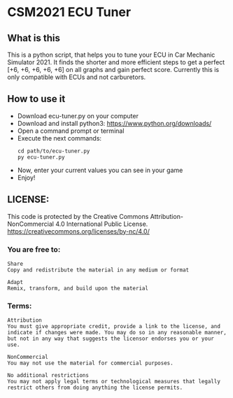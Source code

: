 # CSM2021 ECU Tuner

## What is this
This is a python script, that helps you to tune your ECU in Car Mechanic Simulator 2021. It finds the shorter and more efficient steps to get a perfect [+6, +6, +6, +6, +6] on all graphs and gain perfect score.
Currently this is only compatible with ECUs and not carburetors.

## How to use it 
- Download ecu-tuner.py on your computer
- Download and install python3: https://www.python.org/downloads/
- Open a command prompt or terminal
- Execute the next commands:
   ```
  cd path/to/ecu-tuner.py
  py ecu-tuner.py
  ```
- Now, enter your current values you can see in your game
- Enjoy!

## LICENSE:
This code is protected by the Creative Commons Attribution-NonCommercial 4.0 International Public License.
https://creativecommons.org/licenses/by-nc/4.0/

### You are free to:
```
Share
Copy and redistribute the material in any medium or format

Adapt
Remix, transform, and build upon the material
```

### Terms:
```
Attribution
You must give appropriate credit, provide a link to the license, and indicate if changes were made. You may do so in any reasonable manner, but not in any way that suggests the licensor endorses you or your use.

NonCommercial
You may not use the material for commercial purposes.

No additional restrictions
You may not apply legal terms or technological measures that legally restrict others from doing anything the license permits.
```
